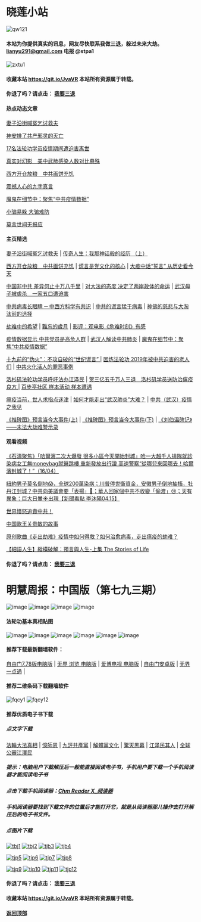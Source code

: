# 晓莲小站

![qw121](https://user-images.githubusercontent.com/61768866/76094515-ba965380-5ffd-11ea-942f-517e4300e7d1.png)

#### 本站为你提供真实的讯息，网友尽快联系我做三退，躲过未来大劫。lianyu291@gmail.com  电报 @stpa1

![zxtu1](https://user-images.githubusercontent.com/61768866/79107578-3165ff80-7da7-11ea-8582-eaff2bfec9eb.jpg)

#### 收藏本站 https://git.io/JvaVR  本站所有资源属于转载。

#### 你退了吗？请点击： [我要三退](https://github.com/Hongyu91/cecjy/issues/237#issue-593775238)

#### 热点动态文章

[妻子沿街喊冤乞讨救夫](https://github.com/Hongyu91/cecjy/issues/327#issue-601772704)

[神安排了共产邪灵的灭亡 ](https://github.com/Hongyu91/cecjy/issues/323#issue-601762262)

[17名法轮功学员疫情期间遭迫害离世](https://github.com/Hongyu91/cecjy/issues/325#issue-601767202)

[真实对幻影　美中武肺感染人数对比悬殊](https://github.com/Hongyu91/cecjy/issues/326#issue-601769433)

[西方开仓放粮　中共画饼充饥](https://github.com/Hongyu91/cecjy/issues/329#issue-601788859)

[震撼人心的九字真言](https://github.com/Hongyu91/cecjy/issues/313#issue-600833564)

[魔鬼在细节中：聚焦“中共疫情数据”](https://github.com/Hongyu91/cecjy/issues/314#issue-600838875)

[小骗易躲 大骗难防](https://github.com/Hongyu91/cecjy/issues/315#issue-600841002)

[莫言世间无报应 ](https://github.com/Hongyu91/cecjy/issues/316#issue-600844205)

#### 主页精选

[妻子沿街喊冤乞讨救夫](https://github.com/Hongyu91/cecjy/issues/327#issue-601772704) |
[传奇人生：我那神话般的经历 （上）](https://github.com/Hongyu91/cecjy/issues/319#issue-600942317)

[西方开仓放粮　中共画饼充饥](https://github.com/Hongyu91/cecjy/issues/329#issue-601788859) |
[谎言是党文化的核心](https://github.com/Hongyu91/cecjy/issues/297#issue-598734920) |
[大疫中话“誓言” 从历史看今天](https://github.com/Hongyu91/cecjy/issues/295#issue-598725802)

[中国非中共 差异何止十万八千里](https://github.com/Hongyu91/cecjy/issues/148#issue-585672123) |
[对大法的态度 决定了两岸政体的命运](https://github.com/Hongyu91/cecjy/issues/296#issue-598732412) |
[武汉母子被虐杀　一家五口遭迫害](https://github.com/Hongyu91/cecjy/issues/266#issue-596404266)

[中共病毒长眼睛 ─ 中西方科学有共识](https://github.com/Hongyu91/cecjy/issues/255#issue-595694131) |
[中共的谎言猛于病毒](https://github.com/Hongyu91/cecjy/issues/256#issue-595696246) |
[神佛的慈悲与大淘汰前的选择](https://github.com/Hongyu91/cecjy/issues/252#issue-594912786)

[劫难中的希望](https://github.com/Hongyu91/cecjy/issues/251#issue-594906843) |
[難忘的歲月](https://github.com/Hongyu91/cecjy/issues/228#issue-593347340) |
[影评：观电影《危难时刻》有感](https://github.com/Hongyu91/cecjy/issues/264#issue-596394158)

[疫情数据显示 中共党员是高危人群](https://github.com/Hongyu91/cecjy/issues/253#issue-594935663) |
[武汉人解读中共肺炎](https://github.com/Hongyu91/cecjy/issues/223#issue-593180220) |
[魔鬼在细节中：聚焦“中共疫情数据”](https://github.com/Hongyu91/cecjy/issues/314#issue-600838875)

[十九前的“伪火”：不攻自破的“世纪谎言” ](https://github.com/Hongyu91/cecjy/issues/8#issue-575166952) |
[因炼法轮功 2019年被中共迫害的老人们](https://github.com/Hongyu91/cecjy/issues/6#issue-575160898) |
[中共火化活人的罪恶事例](https://github.com/Hongyu91/cecjy/issues/7#issue-575164500)

[洛杉矶法轮功学员呼吁法办江泽民](https://github.com/Hongyu91/cecjy/issues/99#issue-581571478) |
[贺三亿五千万人三退　洛杉矶学员送防治瘟疫良方 ](https://github.com/Hongyu91/cecjy/issues/16#issue-575196004) |
[百步亭社区 样本活动 样本遭遇](https://github.com/Hongyu91/cecjy/issues/15#issue-575188950)

[瘟疫当前，世人求指点迷津](https://github.com/Hongyu91/cecjy/issues/13#issue-575176580) |
[如何才能走出“武汉肺炎”大难？](https://github.com/Hongyu91/cecjy/issues/14#issue-575181554) |
[中共（武汉）疫情之我见](https://github.com/Hongyu91/cecjy/issues/221#issue-592485573)

[《推碑图》预言当今大事件(上)](https://github.com/Hongyu91/cecjy/issues/11#issue-575171523) |
[《推碑图》预言当今大事件(下)](https://github.com/Hongyu91/cecjy/issues/10#issue-575170294) |
[《刘伯温碑记》――末法大劫难警示录](https://github.com/Hongyu91/cecjy/issues/9#issue-575168726)

#### 观看视频

[《石濤聚焦》「哈爾濱二次大爆發 很多小區今天開始封城」哈一大越千人排隊就診 染病女工無moneybag就醫跳樓 重新發放出行證 高速警察“從哪兒來回哪去！哈爾濱封城了！”（16/04）](https://github.com/Hongyu91/cecjy/issues/330#issue-601839315)

[紐約男子莫名倒地😱，全球200萬染病；川普停世衛資金，安徽男子倒地抽搐，牡丹江封城？中共向美議會要「表揚」🤔；華人回家個中共不收變「偷渡」😢；天有異象：巨大日暈☀️出現【新聞看點 李沐陽04.15】](https://github.com/Hongyu91/cecjy/issues/312#issue-600718284)

[世界憤怒追責中共！](https://github.com/Hongyu91/cecjy/issues/322#issue-601067159)

[中国歌王关贵敏的故事](https://github.com/Hongyu91/cecjy/issues/321#issue-601053135)

[原创歌曲《走出劫难》疫情中如何得救？如何治愈病毒，走出瘟疫的劫难？](https://github.com/Hongyu91/cecjy/issues/283#issue-598122958)

[【細語人生】縱橫破解：預言與人生-上集 The Stories of Life](https://github.com/Hongyu91/cecjy/issues/302#issue-598819565)

#### 你退了吗？请点击： [我要三退](https://github.com/Hongyu91/cecjy/issues/237#issue-593775238)

# 明慧周报：中国版（第七九三期）

![image](https://user-images.githubusercontent.com/61768866/79545274-00494000-80c3-11ea-8bd4-5e4fcb42be71.png)
![image](https://user-images.githubusercontent.com/61768866/79545397-31c20b80-80c3-11ea-8a28-7e300e4aaa70.png)
![image](https://user-images.githubusercontent.com/61768866/79545433-42728180-80c3-11ea-9fa6-07cfb2bebd9f.png)
![image](https://user-images.githubusercontent.com/61768866/79545478-528a6100-80c3-11ea-9476-1d70bc977538.png)

#### 法轮功基本真相贴图
 
![image](https://user-images.githubusercontent.com/61768866/75843311-d6d39e00-5e0d-11ea-97ce-91d578dc452d.png)
![image](https://user-images.githubusercontent.com/61768866/75843362-ef43b880-5e0d-11ea-8783-74f0aed401da.png)
![image](https://user-images.githubusercontent.com/61768866/75843414-0d111d80-5e0e-11ea-9db8-038a2499ce61.png)
![image](https://user-images.githubusercontent.com/61768866/75843455-2a45ec00-5e0e-11ea-9776-bc56579dba9a.png)
![image](https://user-images.githubusercontent.com/61768866/75843491-40ec4300-5e0e-11ea-8eb5-54ba558b79a8.png)
![image](https://user-images.githubusercontent.com/61768866/75843547-5c574e00-5e0e-11ea-8552-45cee240c791.png)

#### 推荐下载最新翻墙软件：

[自由门7.78版电脑版](https://github.com/Hongyu91/cecjy/files/4353481/fg778r.zip) |
[无界 浏览 电脑版](https://github.com/Hongyu91/cecjy/files/4312303/u1902.zip) | 
[爱博电视 电脑版](https://github.com/Hongyu91/cecjy/files/4312292/iPPOTV.zip) |
[自由门安卓版](https://github.com/Hongyu91/cecjy/files/4315538/fgma.zip) |
[无界一点通](https://github.com/Hongyu91/cecjy/files/4367851/um.zip) |

#### 推荐二维条码下载翻墙软件

![fqcy1](https://user-images.githubusercontent.com/61768866/76378242-f0359680-6387-11ea-9b4b-1523e516dc17.png) 
![fqcy12](https://user-images.githubusercontent.com/61768866/76378266-fb88c200-6387-11ea-908a-6a87a1f7d387.png)

#### 推荐优质电子书下载

##### 点文字下载

[法輪大法真相](https://github.com/Hongyu91/cecjy/files/4318121/default.zip) |
[憶師恩](https://github.com/Hongyu91/cecjy/files/4318160/default.zip) |
[九評共產黨](https://github.com/Hongyu91/cecjy/files/4318129/default.zip) |
[解體黨文化](https://github.com/Hongyu91/cecjy/files/4318136/default.zip) |
[驚天黑幕](https://github.com/Hongyu91/cecjy/files/4318143/default.zip) |
[江泽民其人](https://github.com/Hongyu91/cecjy/files/4318148/default.zip) |
[全球公審江澤民](https://github.com/Hongyu91/cecjy/files/4318152/default.zip)

##### 提示：电脑用户下载解压后一般能直接阅读电子书，手机用户要下载一个手机阅读器才能阅读电子书

##### 点击下载手机阅读器：[Chm Reader X_阅读器](https://github.com/Hongyu91/cecjy/files/4318231/Chm.Reader.X_.com.zip)

##### 手机阅读器要找到下载文件的位置后才能打开它，就是从阅读器那儿操作去打开解压后的电子书文件。

##### 点图片下载

[![tbj1](https://user-images.githubusercontent.com/61768866/76383943-722dbb80-6398-11ea-8a40-50443e8441ae.png)](https://github.com/Hongyu91/cecjy/files/4316018/default.zip)
[![tbj2](https://user-images.githubusercontent.com/61768866/76384391-a9509c80-6399-11ea-96d4-188ebc58a8df.png)](https://github.com/Hongyu91/cecjy/files/4316120/default.zip)
[![tjb3](https://user-images.githubusercontent.com/61768866/76384662-85da2180-639a-11ea-9399-38ecc02667c3.png)](https://github.com/Hongyu91/cecjy/files/4316148/default.zip)
[![tjb4](https://user-images.githubusercontent.com/61768866/76384988-76a7a380-639b-11ea-877c-5972040fa56f.png)](https://github.com/Hongyu91/cecjy/files/4316165/default.zip)

[![tjp5](https://user-images.githubusercontent.com/61768866/76385451-a3a88600-639c-11ea-9226-034e2d235c6f.png)](https://github.com/Hongyu91/cecjy/files/4316204/default.zip)
[![tjp6](https://user-images.githubusercontent.com/61768866/76385875-dbfc9400-639d-11ea-9d31-4f1e3de363f8.png)](https://github.com/Hongyu91/cecjy/files/4316214/default.zip)
[![tjp7](https://user-images.githubusercontent.com/61768866/76386619-e0c24780-639f-11ea-906f-27135a7c2a60.png)](https://github.com/Hongyu91/cecjy/files/4316271/default.zip)
[![tjp8](https://user-images.githubusercontent.com/61768866/76386876-82499900-63a0-11ea-9610-62adc3ff7b14.png)](https://github.com/Hongyu91/cecjy/files/4316280/default.zip)

[![tjp9](https://user-images.githubusercontent.com/61768866/76387603-49aabf00-63a2-11ea-82e0-9a3c777ccc03.png)](https://github.com/Hongyu91/cecjy/files/4316308/default.zip)
[![tip10](https://user-images.githubusercontent.com/61768866/76387981-fc7b1d00-63a2-11ea-8808-b97bd26ebe42.png)](https://github.com/Hongyu91/cecjy/files/4316323/default.zip)
[![tjp11](https://user-images.githubusercontent.com/61768866/76388286-bb373d00-63a3-11ea-9d08-d0616c87a5ee.png)](https://github.com/Hongyu91/cecjy/files/4316342/default.zip)
[![tjp12](https://user-images.githubusercontent.com/61768866/76388709-b030dc80-63a4-11ea-8a52-683d9a546140.png)](https://github.com/Hongyu91/cecjy/files/4316363/default.zip)

#### 你退了吗？请点击： [我要三退](https://github.com/Hongyu91/cecjy/issues/237#issue-593775238)

#### 收藏本站 https://git.io/JvaVR  本站所有资源属于转载。

#### [返回顶部](https://github.com/Hongyu91/cecjy)
